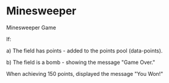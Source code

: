 # Minesweeper

Minesweeper Game

If:

a) The field has points - added to the points pool (data-points).

b) The field is a bomb - showing the message "Game Over."

When achieving 150 points, displayed the message "You Won!"
